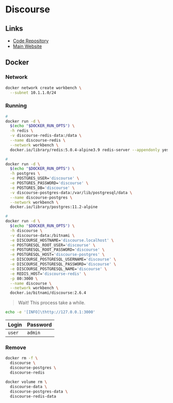 # Discourse

## Links

- [Code Repository](https://github.com/discourse/discourse)
- [Main Website](https://discourse.org)

## Docker

### Network

```sh
docker network create workbench \
  --subnet 10.1.1.0/24
```

### Running

```sh
#
docker run -d \
  $(echo "$DOCKER_RUN_OPTS") \
  -h redis \
  -v discourse-redis-data:/data \
  --name discourse-redis \
  --network workbench \
  docker.io/library/redis:5.0.4-alpine3.9 redis-server --appendonly yes

#
docker run -d \
  $(echo "$DOCKER_RUN_OPTS") \
  -h postgres \
  -e POSTGRES_USER='discourse' \
  -e POSTGRES_PASSWORD='discourse' \
  -e POSTGRES_DB='discourse' \
  -v discourse-postgres-data:/var/lib/postgresql/data \
  --name discourse-postgres \
  --network workbench \
  docker.io/library/postgres:11.2-alpine

#
docker run -d \
  $(echo "$DOCKER_RUN_OPTS") \
  -h discourse \
  -v discourse-data:/bitnami \
  -e DISCOURSE_HOSTNAME='discourse.localhost' \
  -e POSTGRESQL_ROOT_USER='discourse' \
  -e POSTGRESQL_ROOT_PASSWORD='discourse' \
  -e POSTGRESQL_HOST='discourse-postgres' \
  -e DISCOURSE_POSTGRESQL_USERNAME='discourse' \
  -e DISCOURSE_POSTGRESQL_PASSWORD='discourse' \
  -e DISCOURSE_POSTGRESQL_NAME='discourse' \
  -e REDIS_HOST='discourse-redis' \
  -p 80:3000 \
  --name discourse \
  --network workbench \
  docker.io/bitnami/discourse:2.6.4
```

> Wait! This process take a while.

```sh
echo -e '[INFO]\thttp://127.0.0.1:3000'
```

| Login  | Password |
| ------ | -------- |
| `user` | `admin`  |

### Remove

```sh
docker rm -f \
  discourse \
  discourse-postgres \
  discourse-redis

docker volume rm \
  discourse-data \
  discourse-postgres-data \
  discourse-redis-data
```
